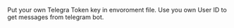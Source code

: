 Put your own Telegra Token key in envoroment file.
Use you own User ID to get messages from telegram bot.

